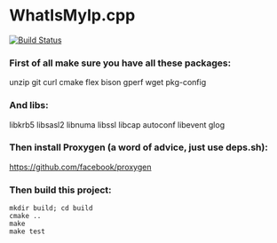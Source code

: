# WhatIsMyIp.cpp

[![Build Status](https://travis-ci.org/kainlite/whatismyip.svg?branch=master)](https://travis-ci.org/kainlite/whatismyip)

### First of all make sure you have all these packages:
unzip git curl cmake flex bison gperf wget pkg-config 

### And libs:
libkrb5 libsasl2 libnuma libssl libcap autoconf libevent glog

### Then install Proxygen (a word of advice, just use deps.sh):
https://github.com/facebook/proxygen

### Then build this project:
```
mkdir build; cd build
cmake ..
make
make test
```
